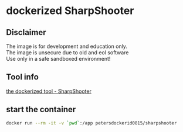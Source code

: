 # dockerized SharpShooter


## Disclaimer
The image is for development and education only.  
The image is unsecure due to old and eol software  
Use only in a safe sandboxed environment!  

## Tool info

[the dockerized tool - SharpShooter](https://github.com/mdsecactivebreach/SharpShooter.git)

## start the container 

```bash
docker run --rm -it -v `pwd`:/app petersdockerid0815/sharpshooter  
```
